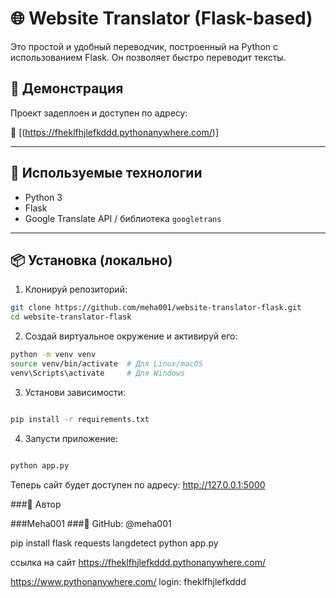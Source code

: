 # 🌐 Website Translator (Flask-based)

Это простой и удобный переводчик, построенный на Python с использованием Flask. Он позволяет быстро переводит тексты.

## 🚀 Демонстрация

Проект задеплоен и доступен по адресу:

🔗 [(https://fheklfhjlefkddd.pythonanywhere.com/)]

---

## 🧰 Используемые технологии

- Python 3
- Flask
- Google Translate API / библиотека `googletrans` 

---

## 📦 Установка (локально)

1. Клонируй репозиторий:

```bash
git clone https://github.com/meha001/website-translator-flask.git
cd website-translator-flask
```
2. Создай виртуальное окружение и активируй его:

```bash
python -m venv venv
source venv/bin/activate  # Для Linux/macOS
venv\Scripts\activate     # Для Windows
```
3. Установи зависимости:
```bash

pip install -r requirements.txt

```
4. Запусти приложение:
```bash

python app.py

```
Теперь сайт будет доступен по адресу: http://127.0.0.1:5000

###🙌 Автор

###Meha001
###🔗 GitHub: @meha001


pip install flask requests langdetect
python app.py



ссылка на сайт https://fheklfhjlefkddd.pythonanywhere.com/

https://www.pythonanywhere.com/
login: fheklfhjlefkddd

